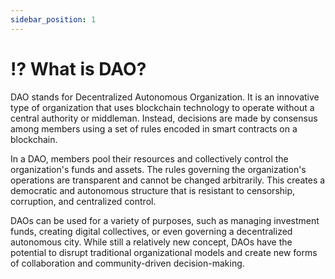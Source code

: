 ```yaml
---
sidebar_position: 1
---
```


# ⁉️ What is DAO?

DAO stands for Decentralized Autonomous Organization. It is an innovative type of organization that uses blockchain technology to operate without a central authority or middleman. Instead, decisions are made by consensus among members using a set of rules encoded in smart contracts on a blockchain.

In a DAO, members pool their resources and collectively control the organization's funds and assets. The rules governing the organization's operations are transparent and cannot be changed arbitrarily. This creates a democratic and autonomous structure that is resistant to censorship, corruption, and centralized control.

DAOs can be used for a variety of purposes, such as managing investment funds, creating digital collectives, or even governing a decentralized autonomous city. While still a relatively new concept, DAOs have the potential to disrupt traditional organizational models and create new forms of collaboration and community-driven decision-making.